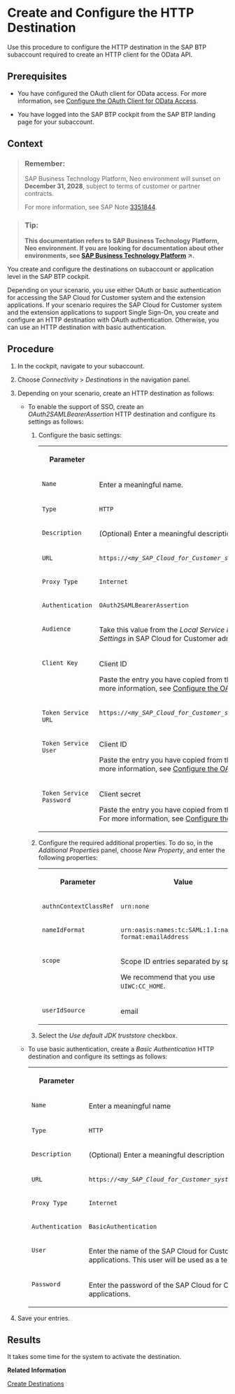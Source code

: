 <!-- loio929294823bc44614ba2034662f043793 -->

# Create and Configure the HTTP Destination

Use this procedure to configure the HTTP destination in the SAP BTP subaccount required to create an HTTP client for the OData API.



## Prerequisites

-   You have configured the OAuth client for OData access. For more information, see [Configure the OAuth Client for OData Access](configure-the-oauth-client-for-odata-access-0ac0dc9.md).

-   You have logged into the SAP BTP cockpit from the SAP BTP landing page for your subaccount.



## Context

> ### Remember:  
> SAP Business Technology Platform, Neo environment will sunset on **December 31, 2028**, subject to terms of customer or partner contracts.
> 
> For more information, see SAP Note [3351844](https://me.sap.com/notes/3351844).

> ### Tip:  
> **This documentation refers to SAP Business Technology Platform, Neo environment. If you are looking for documentation about other environments, see [SAP Business Technology Platform](https://help.sap.com/viewer/65de2977205c403bbc107264b8eccf4b/Cloud/en-US/6a2c1ab5a31b4ed9a2ce17a5329e1dd8.html "SAP Business Technology Platform (SAP BTP) is an integrated offering comprised of four technology portfolios: database and data management, application development and integration, analytics, and intelligent technologies. The platform offers users the ability to turn data into business value, compose end-to-end business processes, and build and extend SAP applications quickly.") :arrow_upper_right:.**

You create and configure the destinations on subaccount or application level in the SAP BTP cockpit.

Depending on your scenario, you use either OAuth or basic authentication for accessing the SAP Cloud for Customer system and the extension applications. If your scenario requires the SAP Cloud for Customer system and the extension applications to support Single Sign-On, you create and configure an HTTP destination with OAuth authentication. Otherwise, you can use an HTTP destination with basic authentication.



## Procedure

1.  In the cockpit, navigate to your subaccount.

2.  Choose *Connectivity* \> *Destinations* in the navigation panel.

3.  Depending on your scenario, create an HTTP destination as follows:

    -   To enable the support of SSO, create an *OAuth2SAMLBearerAssertion* HTTP destination and configure its settings as follows:
        1.  Configure the basic settings:


            <table>
            <tr>
            <th valign="top">

            Parameter


            
            </th>
            <th valign="top">

            Value


            
            </th>
            </tr>
            <tr>
            <td valign="top">
            
            `Name`


            
            </td>
            <td valign="top">
            
            Enter a meaningful name.


            
            </td>
            </tr>
            <tr>
            <td valign="top">
            
            `Type`


            
            </td>
            <td valign="top">
            
            `HTTP`


            
            </td>
            </tr>
            <tr>
            <td valign="top">
            
            `Description`


            
            </td>
            <td valign="top">
            
            \(Optional\) Enter a meaningful description.


            
            </td>
            </tr>
            <tr>
            <td valign="top">
            
            `URL`


            
            </td>
            <td valign="top">
            
            <code>https://<i class="varname">&lt;my_SAP_Cloud_for_Customer_system_name&gt;</i>.crm.ondemand.com/sap/c4c/odata/v1/c4codata</code>


            
            </td>
            </tr>
            <tr>
            <td valign="top">
            
            `Proxy Type`


            
            </td>
            <td valign="top">
            
            `Internet`


            
            </td>
            </tr>
            <tr>
            <td valign="top">
            
            `Authentication`


            
            </td>
            <td valign="top">
            
            `OAuth2SAMLBearerAssertion`


            
            </td>
            </tr>
            <tr>
            <td valign="top">
            
            `Audience`


            
            </td>
            <td valign="top">
            
            Take this value from the *Local Service Provider* field in *Configure Single Sign-On* under *General Settings* in SAP Cloud for Customer administration view.


            
            </td>
            </tr>
            <tr>
            <td valign="top">
            
            `Client Key`


            
            </td>
            <td valign="top">
            
            Client ID

            Paste the entry you have copied from the *Client ID* field when configuring the OAuth client. For more information, see [Configure the OAuth Client for OData Access](configure-the-oauth-client-for-odata-access-0ac0dc9.md).


            
            </td>
            </tr>
            <tr>
            <td valign="top">
            
            `Token Service URL`


            
            </td>
            <td valign="top">
            
            <code>https://<i class="varname">&lt;my_SAP_Cloud_for_Customer_system_name&gt;</i>.crm.ondemand.com/sap/bc/sec/oauth2/token</code>


            
            </td>
            </tr>
            <tr>
            <td valign="top">
            
            `Token Service User`


            
            </td>
            <td valign="top">
            
            Client ID

            Paste the entry you have copied from the *Client ID* field when configuring the OAuth client. For more information, see [Configure the OAuth Client for OData Access](configure-the-oauth-client-for-odata-access-0ac0dc9.md).


            
            </td>
            </tr>
            <tr>
            <td valign="top">
            
            `Token Service Password`


            
            </td>
            <td valign="top">
            
            Client secret

            Paste the entry you have copied from the *Client Secret* field when configuring the OAuth client. For more information, see [Configure the OAuth Client for OData Access](configure-the-oauth-client-for-odata-access-0ac0dc9.md).


            
            </td>
            </tr>
            </table>
            
        2.  Configure the required additional properties. To do so, in the *Additional Properties* panel, choose *New Property*, and enter the following properties:


            <table>
            <tr>
            <th valign="top">

            Parameter


            
            </th>
            <th valign="top">

            Value


            
            </th>
            </tr>
            <tr>
            <td valign="top">
            
            `authnContextClassRef`


            
            </td>
            <td valign="top">
            
            `urn:none` 


            
            </td>
            </tr>
            <tr>
            <td valign="top">
            
            `nameIdFormat`


            
            </td>
            <td valign="top">
            
            `urn:oasis:names:tc:SAML:1.1:nameid-format:emailAddress` 


            
            </td>
            </tr>
            <tr>
            <td valign="top">
            
            `scope`


            
            </td>
            <td valign="top">
            
            Scope ID entries separated by space.

            We recommend that you use `UIWC:CC_HOME`.


            
            </td>
            </tr>
            <tr>
            <td valign="top">
            
            `userIdSource`


            
            </td>
            <td valign="top">
            
            email


            
            </td>
            </tr>
            </table>
            
        3.  Select the *Use default JDK truststore* checkbox.

    -   To use basic authentication, create a *Basic Authentication* HTTP destination and configure its settings as follows:


        <table>
        <tr>
        <th valign="top">

        Parameter


        
        </th>
        <th valign="top">

        Value


        
        </th>
        </tr>
        <tr>
        <td valign="top">
        
        `Name`


        
        </td>
        <td valign="top">
        
        Enter a meaningful name


        
        </td>
        </tr>
        <tr>
        <td valign="top">
        
        `Type`


        
        </td>
        <td valign="top">
        
        `HTTP`


        
        </td>
        </tr>
        <tr>
        <td valign="top">
        
        `Description` 


        
        </td>
        <td valign="top">
        
        \(Optional\) Enter a meaningful description


        
        </td>
        </tr>
        <tr>
        <td valign="top">
        
        `URL`


        
        </td>
        <td valign="top">
        
        <code>https://<i class="varname">&lt;my_SAP_Cloud_for_Customer_system_name&gt;</i>.crm.ondemand.com/sap/c4c/odata/v1/c4codata</code>


        
        </td>
        </tr>
        <tr>
        <td valign="top">
        
        `Proxy Type`


        
        </td>
        <td valign="top">
        
        `Internet`


        
        </td>
        </tr>
        <tr>
        <td valign="top">
        
        `Authentication`


        
        </td>
        <td valign="top">
        
        `BasicAuthentication`


        
        </td>
        </tr>
        <tr>
        <td valign="top">
        
        `User`


        
        </td>
        <td valign="top">
        
        Enter the name of the SAP Cloud for Customer user who should have access to the extension applications. This user will be used as a technical user.


        
        </td>
        </tr>
        <tr>
        <td valign="top">
        
        `Password`


        
        </td>
        <td valign="top">
        
        Enter the password of the SAP Cloud for Customer user who should have access to the extension applications.


        
        </td>
        </tr>
        </table>
        

4.  Save your entries.




## Results

It takes some time for the system to activate the destination.

**Related Information**  


[Create Destinations](https://help.sap.com/viewer/cca91383641e40ffbe03bdc78f00f681/Cloud/en-US/1e110da0ddd8453aaf5aed2485d84f25.html)

